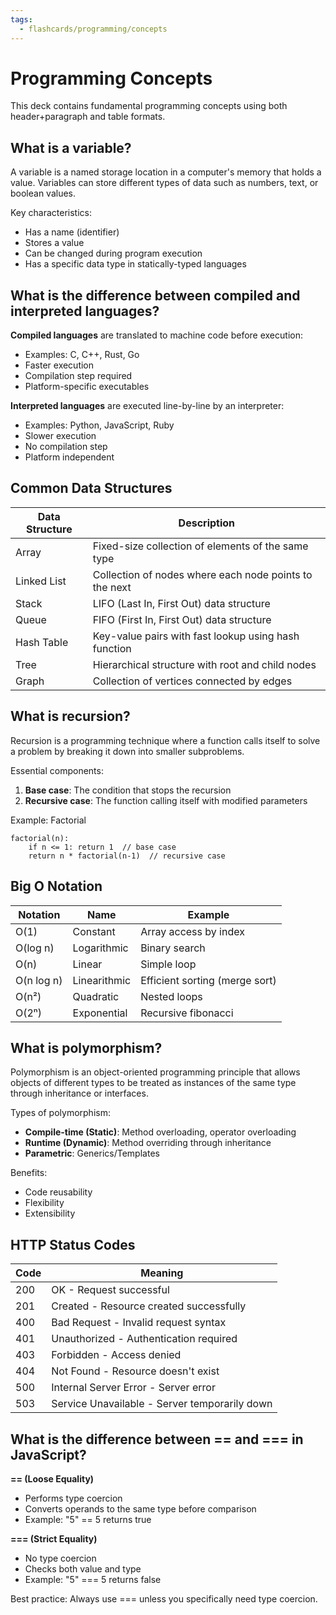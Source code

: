 ```yaml
---
tags:
  - flashcards/programming/concepts
---
```


# Programming Concepts

This deck contains fundamental programming concepts using both header+paragraph and table formats.

## What is a variable?

A variable is a named storage location in a computer's memory that holds a value. Variables can store different types of data such as numbers, text, or boolean values.

Key characteristics:
- Has a name (identifier)
- Stores a value
- Can be changed during program execution
- Has a specific data type in statically-typed languages

## What is the difference between compiled and interpreted languages?

**Compiled languages** are translated to machine code before execution:
- Examples: C, C++, Rust, Go
- Faster execution
- Compilation step required
- Platform-specific executables

**Interpreted languages** are executed line-by-line by an interpreter:
- Examples: Python, JavaScript, Ruby
- Slower execution
- No compilation step
- Platform independent

## Common Data Structures

| Data Structure | Description |
|----------------|-------------|
| Array | Fixed-size collection of elements of the same type |
| Linked List | Collection of nodes where each node points to the next |
| Stack | LIFO (Last In, First Out) data structure |
| Queue | FIFO (First In, First Out) data structure |
| Hash Table | Key-value pairs with fast lookup using hash function |
| Tree | Hierarchical structure with root and child nodes |
| Graph | Collection of vertices connected by edges |

## What is recursion?

Recursion is a programming technique where a function calls itself to solve a problem by breaking it down into smaller subproblems.

Essential components:
1. **Base case**: The condition that stops the recursion
2. **Recursive case**: The function calling itself with modified parameters

Example: Factorial
```
factorial(n):
    if n <= 1: return 1  // base case
    return n * factorial(n-1)  // recursive case
```

## Big O Notation

| Notation | Name | Example |
|----------|------|---------|
| O(1) | Constant | Array access by index |
| O(log n) | Logarithmic | Binary search |
| O(n) | Linear | Simple loop |
| O(n log n) | Linearithmic | Efficient sorting (merge sort) |
| O(n²) | Quadratic | Nested loops |
| O(2ⁿ) | Exponential | Recursive fibonacci |

## What is polymorphism?

Polymorphism is an object-oriented programming principle that allows objects of different types to be treated as instances of the same type through inheritance or interfaces.

Types of polymorphism:
- **Compile-time (Static)**: Method overloading, operator overloading
- **Runtime (Dynamic)**: Method overriding through inheritance
- **Parametric**: Generics/Templates

Benefits:
- Code reusability
- Flexibility
- Extensibility

## HTTP Status Codes

| Code | Meaning |
|------|---------|
| 200 | OK - Request successful |
| 201 | Created - Resource created successfully |
| 400 | Bad Request - Invalid request syntax |
| 401 | Unauthorized - Authentication required |
| 403 | Forbidden - Access denied |
| 404 | Not Found - Resource doesn't exist |
| 500 | Internal Server Error - Server error |
| 503 | Service Unavailable - Server temporarily down |

## What is the difference between == and === in JavaScript?

**== (Loose Equality)**
- Performs type coercion
- Converts operands to the same type before comparison
- Example: "5" == 5 returns true

**=== (Strict Equality)**
- No type coercion
- Checks both value and type
- Example: "5" === 5 returns false

Best practice: Always use === unless you specifically need type coercion.